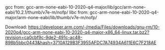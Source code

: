 gcc from: gcc-arm-none-eabi-10-2020-q4-major/lib/gcc/arm-none-eabi/10.2.1/thumb/v7e-m/nofp/
libc from: gcc-arm-none-eabi-10-2020-q4-major/arm-none-eabi/lib/thumb/v7e-m/nofp/

Download: https://developer.arm.com/-/media/Files/downloads/gnu-rm/10-2020q4/gcc-arm-none-eabi-10-2020-q4-major-x86_64-linux.tar.bz2?revision=ca0cbf9c-9de2-491c-ac48-898b5bbc0443&hash=3710A129B3F3955AFDC7A74934A611E6C7F218AE
